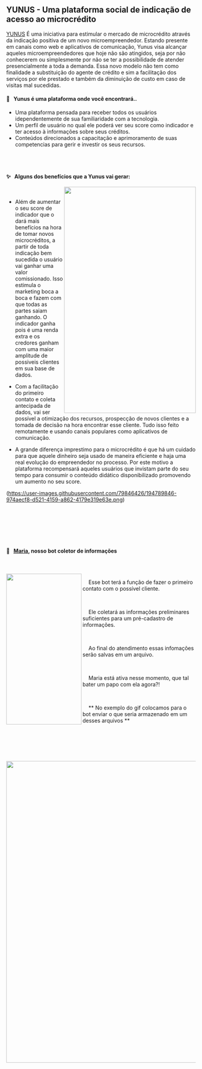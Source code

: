 ## YUNUS - Uma plataforma social de indicação de acesso ao microcrédito

[YUNUS](https://dvargas1.github.io/index.html) É uma iniciativa para estimular o mercado de microcrédito através da indicação positiva de um novo microempreendedor. Estando presente em canais como web e aplicativos de comunicação, Yunus visa alcançar aqueles microempreendedores que hoje não são atingidos, seja por não conhecerem ou simplesmente por não se ter a possibilidade de atender presencialmente a toda a demanda.
Essa novo modelo não tem como finalidade a substituição do agente de crédito e sim a facilitação dos serviços por ele prestado e também da diminuição de custo em caso de visitas mal sucedidas.


#### 🌟 &nbsp; Yunus é uma plataforma onde você encontrará..

- Uma plataforma pensada para receber todos os usuários idependentemente de sua familiaridade com a tecnologia.
- Um perfil de usuário no qual ele poderá ver seu score como indicador e ter acesso à informações sobre seus créditos.
- Conteúdos direcionados a capacitação e aprimoramento de suas competencias para gerir e investir os seus recursos. 

<br>
<br>

#### ✨ &nbsp; Alguns dos benefícios que a Yunus vai gerar:

<img align="right" src="https://user-images.githubusercontent.com/79846426/194758309-25dd3529-3c5d-41fb-898f-f532682a15f8.jpg" height=600px width=350px>

<br>


- Além de aumentar o seu score de indicador que o dará mais benefícios na hora de tomar novos microcréditos, a partir de toda indicação bem sucedida o usuário vai ganhar uma valor comissionado. Isso estimula o marketing boca a boca e fazem com que todas as partes saiam ganhando. O indicador ganha pois é uma renda extra e os credores ganham com uma maior amplitude de possiveis clientes em sua base de dados.

- Com a facilitação do primeiro contato e coleta antecipada de dados, vai ser possível a otimização dos recursos, prospecção de novos clientes e a tomada de decisão na hora encontrar esse cliente. Tudo isso feito remotamente e usando canais populares como aplicativos de comunicação.

- A grande diferença imprestimo para o microcrédito é que há um cuidado para que aquele dinheiro seja usado de maneira eficiente e haja uma real evolução do empreendedor no processo. Por este motivo a plataforma recompensará aqueles usuários que invistam parte do seu tempo para consumir o conteúdo didático disponibilizado promovendo um aumento no seu score.

(https://user-images.githubusercontent.com/79846426/194789846-974aecf8-d521-4159-a862-4179e319e63e.png)

<br>
<br>
<br>
<br>
<br>

#### 🌟 &nbsp; [Maria](https://t.me/MariaYunusBot), nosso bot coletor de informações
<br>
<br>

<img align="left" src="https://user-images.githubusercontent.com/79846426/194787596-cfa0c3a3-fb9f-470f-bf5f-d1de26ad7e8a.gif" height=400px width=200px>

&nbsp; &nbsp;  Esse bot terá a função de fazer o primeiro contato com o possível cliente.

<br>

&nbsp; &nbsp;  Ele coletará as informações preliminares suficientes para um pré-cadastro de informações.

<br>

&nbsp; &nbsp;  Ao final do atendimento essas infomações serão salvas em um arquivo.  

<br>

&nbsp; &nbsp;  Maria está ativa nesse momento, que tal bater um papo com ela agora?!  

<br>

&nbsp; &nbsp; ** No exemplo do gif colocamos para o bot enviar o que seria armazenado em um desses arquivos **

<br>
<br>
<br>
<br>
<br>

<img align="center" src="https://user-images.githubusercontent.com/79846426/194789864-1692136b-d1e0-44a7-bcd6-16b5ef8f7902.png" height=800px width=600px>

